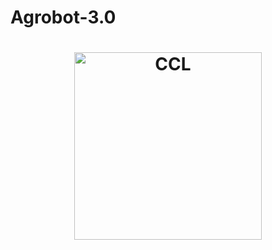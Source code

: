 # Agrobot-3.0

<h1 align="center">
    <img alt="CCL" title="logo" src="https://github.com/CaioslppUO/Agrobot-3.0/blob/main/img/uv.gif" width="300px" height="300px" />
</h1>